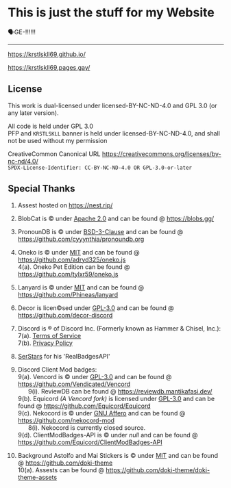 # This is just the stuff for my Website
🗣️GE-‼️‼️‼️

----

https://krstlskll69.github.io/

https://krstlskll69.pages.gay/

## License

This work is dual-licensed under licensed-BY-NC-ND-4.0 and GPL 3.0 (or any later version).

All code is held under GPL 3.0 </br>
PFP and `KRSTLSKLL` banner is held under licensed-BY-NC-ND-4.0, and shall not be used without my permission


CreativeCommon Canonical URL https://creativecommons.org/licenses/by-nc-nd/4.0/ </br>
`SPDX-License-Identifier: CC-BY-NC-ND-4.0 OR GPL-3.0-or-later`

## Special Thanks

1. Assest hosted on https://nest.rip/

2. BlobCat is &copy; under [Apache 2.0](https://www.apache.org/licenses/LICENSE-2.0.html) and can be found @ https://blobs.gg/

3. PronounDB is &copy; under [BSD-3-Clause](https://raw.githubusercontent.com/cyyynthia/pronoundb.org/refs/heads/mistress/LICENSE) and can be found @ https://github.com/cyyynthia/pronoundb.org

4. Oneko is &copy; under [MIT](https://raw.githubusercontent.com/adryd325/oneko.js/refs/heads/main/LICENSE) and can be found @ https://github.com/adryd325/oneko.js </br>
    4(a). Oneko Pet Edition can be found @ https://github.com/tylxr59/oneko.js

5. Lanyard is &copy; under [MIT](https://raw.githubusercontent.com/Phineas/lanyard/refs/heads/main/LICENSE) and can be found @ https://github.com/Phineas/lanyard

6. Decor is licen&copy;sed under [GPL-3.0](https://www.gnu.org/licenses/gpl-3.0.en.html) and can be found @ https://github.com/decor-discord

7. Discord is &reg; of Discord Inc. (Formerly known as Hammer & Chisel, Inc.): </br>
    7(a). [Terms of Service](https://discord.com/terms/) </br>
    7(b). [Privacy Policy](https://discord.com/privacy) </br>

8. [SerStars](https://github.com/SerStars) for his 'RealBadgesAPI'</br>

9. Discord Client Mod badges: </br>
    9(a). Vencord is &copy; under [GPL-3.0](https://www.gnu.org/licenses/gpl-3.0.en.html) and can be found @ https://github.com/Vendicated/Vencord </br>
    &nbsp; &nbsp; &nbsp; 9(i). ReviewDB can be found @ https://reviewdb.mantikafasi.dev/ </br>
    9(b). Equicord *(A Vencord fork)* is licensed under [GPL-3.0](https://www.gnu.org/licenses/gpl-3.0.en.html) and can be found @ https://github.com/Equicord/Equicord </br>
    9(c). Nekocord is &copy; under [GNU Affero](https://www.gnu.org/licenses/agpl-3.0.en.html) and can be found @ https://github.com/nekocord-mod </br>
        &nbsp; &nbsp; &nbsp; 8(i). Nekocord is currently closed source. </br> 
    9(d). ClientModBadges-API is &copy; under *null* and can be found @ https://github.com/Equicord/ClientModBadges-API </br>

10. Background Astolfo and Mai Stickers is &copy; under [MIT](https://raw.githubusercontent.com/doki-theme/doki-theme-github/refs/heads/master/LICENSE) and can be found @ https://github.com/doki-theme </br>
    10(a). Assests can be found @ https://github.com/doki-theme/doki-theme-assets
